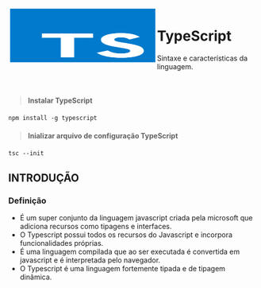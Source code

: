 <div style="display:inline_block">
    <img align="left" height="110" width="300" alt="TypeScript" src="https://raw.githubusercontent.com/devicons/devicon/master/icons/typescript/typescript-original.svg">
</div>

# TypeScript
Sintaxe e características da linguagem.

<br>

> #### Instalar TypeScript
~~~ 
npm install -g typescript
~~~  

> #### Inializar arquivo de configuração TypeScript
~~~ 
tsc --init
~~~  

## INTRODUÇÃO

### Definição
* É um super conjunto da linguagem javascript criada pela microsoft que adiciona recursos como tipagens e interfaces. 
* O Typescript possui todos os recursos do Javascript e incorpora funcionalidades próprias.
* É uma linguagem compilada que ao ser executada é convertida em javascript e é interpretada pelo navegador.
* O Typescript é uma linguagem fortemente tipada e de tipagem dinâmica.